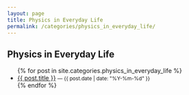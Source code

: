 ```yaml
---
layout: page
title: Physics in Everyday Life
permalink: /categories/physics_in_everyday_life/
---
```


<h2>Physics in Everyday Life</h2>
<ul>
  {% for post in site.categories.physics_in_everyday_life %}
    <li>
      <a href="{{ post.url | relative_url }}">{{ post.title }}</a>
      <small> — {{ post.date | date: "%Y-%m-%d" }}</small>
    </li>
  {% endfor %}
</ul>
